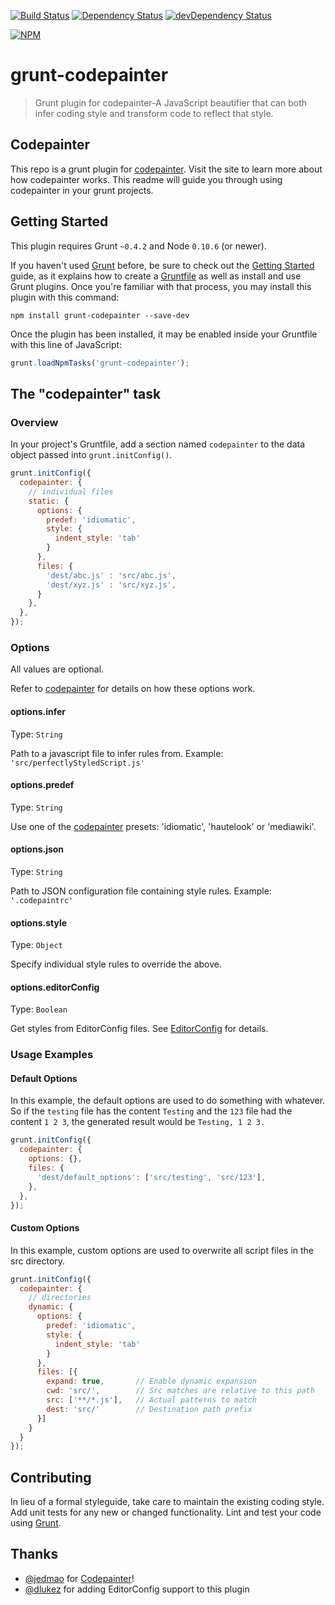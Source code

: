 [![Build Status](https://travis-ci.org/bboyle/grunt-codepainter.svg?branch=master)](https://travis-ci.org/bboyle/grunt-codepainter)
[![Dependency Status](https://david-dm.org/bboyle/grunt-codepainter.svg)](https://david-dm.org/bboyle/grunt-codepainter)
[![devDependency Status](https://david-dm.org/bboyle/grunt-codepainter/dev-status.svg)](https://david-dm.org/bboyle/grunt-codepainter#info=devDependencies)

[![NPM](https://nodei.co/npm/grunt-codepainter.png?compact=true)](https://nodei.co/npm/grunt-codepainter/)

# grunt-codepainter

> Grunt plugin for codepainter-A JavaScript beautifier that can both infer coding style and transform code to reflect that style.

## Codepainter

This repo is a grunt plugin for [codepainter][codepainter]. Visit the site to learn more about how codepainter works.
This readme will guide you through using codepainter in your grunt projects.

## Getting Started
This plugin requires Grunt `~0.4.2` and Node `0.10.6` (or newer).

If you haven't used [Grunt](http://gruntjs.com/) before, be sure to check out the [Getting Started](http://gruntjs.com/getting-started) guide, as it explains how to create a [Gruntfile](http://gruntjs.com/sample-gruntfile) as well as install and use Grunt plugins. Once you're familiar with that process, you may install this plugin with this command:

```shell
npm install grunt-codepainter --save-dev
```

Once the plugin has been installed, it may be enabled inside your Gruntfile with this line of JavaScript:

```js
grunt.loadNpmTasks('grunt-codepainter');
```

## The "codepainter" task

### Overview
In your project's Gruntfile, add a section named `codepainter` to the data object passed into `grunt.initConfig()`.

```js
grunt.initConfig({
  codepainter: {
    // individual files
    static: {
      options: {
        predef: 'idiomatic',
        style: {
          indent_style: 'tab'
        }
      },
      files: {
        'dest/abc.js' : 'src/abc.js',
        'dest/xyz.js' : 'src/xyz.js',
      }
    },
  },
});
```

### Options

All values are optional.

Refer to [codepainter][codepainter] for details on how these options work.

#### options.infer
Type: `String`

Path to a javascript file to infer rules from.
Example: `'src/perfectlyStyledScript.js'`

#### options.predef
Type: `String`

Use one of the [codepainter][codepainter] presets: 'idiomatic', 'hautelook' or 'mediawiki'.

#### options.json
Type: `String`

Path to JSON configuration file containing style rules.
Example: `'.codepaintrc'`

#### options.style
Type: `Object`

Specify individual style rules to override the above.

#### options.editorConfig
Type: `Boolean`

Get styles from EditorConfig files. See [EditorConfig](http://editorconfig.org/) for details.

### Usage Examples

#### Default Options
In this example, the default options are used to do something with whatever. So if the `testing` file has the content `Testing` and the `123` file had the content `1 2 3`, the generated result would be `Testing, 1 2 3.`

```js
grunt.initConfig({
  codepainter: {
    options: {},
    files: {
      'dest/default_options': ['src/testing', 'src/123'],
    },
  },
});
```

#### Custom Options
In this example, custom options are used to overwrite all script files in the src directory.

```js
grunt.initConfig({
  codepainter: {
    // directories
    dynamic: {
      options: {
        predef: 'idiomatic',
        style: {
          indent_style: 'tab'
        }
      },
      files: [{
        expand: true,       // Enable dynamic expansion
        cwd: 'src/',        // Src matches are relative to this path
        src: ['**/*.js'],   // Actual patterns to match
        dest: 'src/'        // Destination path prefix
      }]
    }
  }
});
```

## Contributing
In lieu of a formal styleguide, take care to maintain the existing coding style. Add unit tests for any new or changed functionality. Lint and test your code using [Grunt](http://gruntjs.com/).

## Thanks

- [@jedmao](https://github.com/jedmao) for [Codepainter]!
- [@dlukez](https://github.com/dlukez) for adding EditorConfig support to this plugin


[Codepainter]: https://github.com/jedmao/codepainter
